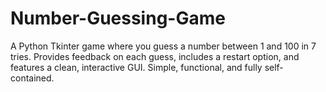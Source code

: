 # Number-Guessing-Game
A Python Tkinter game where you guess a number between 1 and 100 in 7 tries. Provides feedback on each guess, includes a restart option, and features a clean, interactive GUI. Simple, functional, and fully self-contained.
